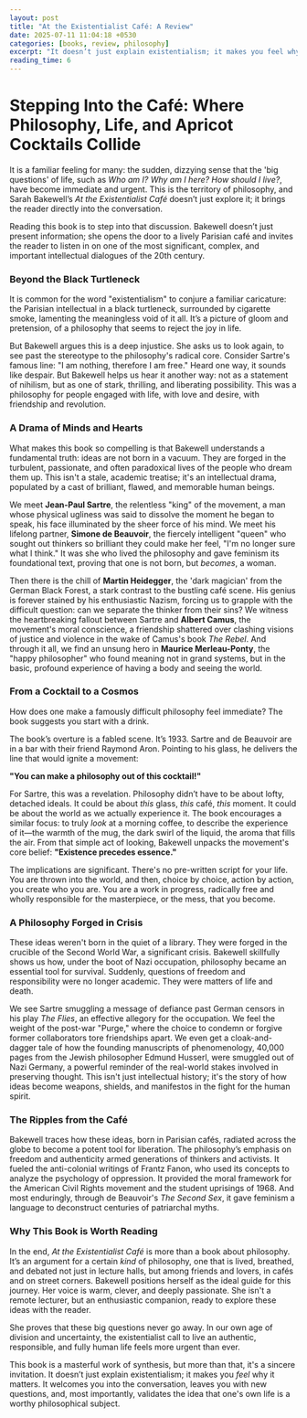 ```yaml
---
layout: post
title: "At the Existentialist Café: A Review"
date: 2025-07-11 11:04:18 +0530
categories: [books, review, philosophy]
excerpt: "It doesn’t just explain existentialism; it makes you feel why it matters."
reading_time: 6
---
```


# **Stepping Into the Café: Where Philosophy, Life, and Apricot Cocktails Collide**

It is a familiar feeling for many: the sudden, dizzying sense that the 'big questions' of life, such as *Who am I? Why am I here? How should I live?*, have become immediate and urgent. This is the territory of philosophy, and Sarah Bakewell’s *At the Existentialist Café* doesn’t just explore it; it brings the reader directly into the conversation.

Reading this book is to step into that discussion. Bakewell doesn’t just present information; she opens the door to a lively Parisian café and invites the reader to listen in on one of the most significant, complex, and important intellectual dialogues of the 20th century.

### **Beyond the Black Turtleneck**

It is common for the word "existentialism" to conjure a familiar caricature: the Parisian intellectual in a black turtleneck, surrounded by cigarette smoke, lamenting the meaningless void of it all. It’s a picture of gloom and pretension, of a philosophy that seems to reject the joy in life.

But Bakewell argues this is a deep injustice. She asks us to look again, to see past the stereotype to the philosophy's radical core. Consider Sartre's famous line: "I am nothing, therefore I am free." Heard one way, it sounds like despair. But Bakewell helps us hear it another way: not as a statement of nihilism, but as one of stark, thrilling, and liberating possibility. This was a philosophy for people engaged with life, with love and desire, with friendship and revolution.

### **A Drama of Minds and Hearts**

What makes this book so compelling is that Bakewell understands a fundamental truth: ideas are not born in a vacuum. They are forged in the turbulent, passionate, and often paradoxical lives of the people who dream them up. This isn't a stale, academic treatise; it's an intellectual drama, populated by a cast of brilliant, flawed, and memorable human beings.

We meet **Jean-Paul Sartre**, the relentless "king" of the movement, a man whose physical ugliness was said to dissolve the moment he began to speak, his face illuminated by the sheer force of his mind. We meet his lifelong partner, **Simone de Beauvoir**, the fiercely intelligent "queen" who sought out thinkers so brilliant they could make her feel, "I'm no longer sure what I think." It was she who lived the philosophy and gave feminism its foundational text, proving that one is not born, but *becomes*, a woman.

Then there is the chill of **Martin Heidegger**, the 'dark magician' from the German Black Forest, a stark contrast to the bustling café scene. His genius is forever stained by his enthusiastic Nazism, forcing us to grapple with the difficult question: can we separate the thinker from their sins? We witness the heartbreaking fallout between Sartre and **Albert Camus**, the movement's moral conscience, a friendship shattered over clashing visions of justice and violence in the wake of Camus's book *The Rebel*. And through it all, we find an unsung hero in **Maurice Merleau-Ponty**, the "happy philosopher" who found meaning not in grand systems, but in the basic, profound experience of having a body and seeing the world.

### **From a Cocktail to a Cosmos**

How does one make a famously difficult philosophy feel immediate? The book suggests you start with a drink.

The book’s overture is a fabled scene. It’s 1933. Sartre and de Beauvoir are in a bar with their friend Raymond Aron. Pointing to his glass, he delivers the line that would ignite a movement:

**"You can make a philosophy out of this cocktail!"**

For Sartre, this was a revelation. Philosophy didn’t have to be about lofty, detached ideals. It could be about *this* glass, *this* café, *this* moment. It could be about the world as we actually experience it. The book encourages a similar focus: to truly *look* at a morning coffee, to describe the experience of it—the warmth of the mug, the dark swirl of the liquid, the aroma that fills the air. From that simple act of looking, Bakewell unpacks the movement's core belief: **"Existence precedes essence."**

The implications are significant. There's no pre-written script for your life. You are thrown into the world, and then, choice by choice, action by action, you create who you are. You are a work in progress, radically free and wholly responsible for the masterpiece, or the mess, that you become.

### **A Philosophy Forged in Crisis**

These ideas weren't born in the quiet of a library. They were forged in the crucible of the Second World War, a significant crisis. Bakewell skillfully shows us how, under the boot of Nazi occupation, philosophy became an essential tool for survival. Suddenly, questions of freedom and responsibility were no longer academic. They were matters of life and death.

We see Sartre smuggling a message of defiance past German censors in his play *The Flies*, an effective allegory for the occupation. We feel the weight of the post-war "Purge," where the choice to condemn or forgive former collaborators tore friendships apart. We even get a cloak-and-dagger tale of how the founding manuscripts of phenomenology, 40,000 pages from the Jewish philosopher Edmund Husserl, were smuggled out of Nazi Germany, a powerful reminder of the real-world stakes involved in preserving thought. This isn't just intellectual history; it's the story of how ideas become weapons, shields, and manifestos in the fight for the human spirit.

### **The Ripples from the Café**

Bakewell traces how these ideas, born in Parisian cafés, radiated across the globe to become a potent tool for liberation. The philosophy’s emphasis on freedom and authenticity armed generations of thinkers and activists. It fueled the anti-colonial writings of Frantz Fanon, who used its concepts to analyze the psychology of oppression. It provided the moral framework for the American Civil Rights movement and the student uprisings of 1968. And most enduringly, through de Beauvoir's *The Second Sex*, it gave feminism a language to deconstruct centuries of patriarchal myths.

### **Why This Book is Worth Reading**

In the end, *At the Existentialist Café* is more than a book about philosophy. It’s an argument for a certain *kind* of philosophy, one that is lived, breathed, and debated not just in lecture halls, but among friends and lovers, in cafés and on street corners. Bakewell positions herself as the ideal guide for this journey. Her voice is warm, clever, and deeply passionate. She isn't a remote lecturer, but an enthusiastic companion, ready to explore these ideas with the reader.

She proves that these big questions never go away. In our own age of division and uncertainty, the existentialist call to live an authentic, responsible, and fully human life feels more urgent than ever.

This book is a masterful work of synthesis, but more than that, it's a sincere invitation. It doesn’t just explain existentialism; it makes you *feel* why it matters. It welcomes you into the conversation, leaves you with new questions, and, most importantly, validates the idea that one's own life is a worthy philosophical subject.



